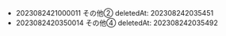 - 2023082421000011 その他② deletedAt: 202308242035451
- 2023082420350014 その他④ deletedAt: 202308242035492